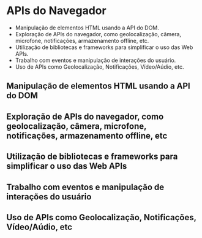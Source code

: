 # APIs do Navegador

- Manipulação de elementos HTML usando a API do DOM.
- Exploração de APIs do navegador, como geolocalização, câmera, microfone, notificações, armazenamento offline, etc.
- Utilização de bibliotecas e frameworks para simplificar o uso das Web APIs.
- Trabalho com eventos e manipulação de interações do usuário.
- Uso de APIs como Geolocalização, Notificações, Vídeo/Aúdio, etc.

## Manipulação de elementos HTML usando a API do DOM

## Exploração de APIs do navegador, como geolocalização, câmera, microfone, notificações, armazenamento offline, etc

## Utilização de bibliotecas e frameworks para simplificar o uso das Web APIs

## Trabalho com eventos e manipulação de interações do usuário

## Uso de APIs como Geolocalização, Notificações, Vídeo/Aúdio, etc